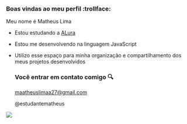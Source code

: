 ### Boas vindas ao meu perfil  :trollface:

Meu nome é Matheus Lima

- Estou estudando a [ALura](https://www.alura.com.br)
- Estou me desenvolvendo na linguagem JavaScript
- Utilizo esse espaço para minha organização e compartilhamento dos meus projetos desenvolvidos

  ### Você entrar em contato comigo 🔍

  maatheuslimaa27@gmail.com

  @estudantematheus

![](https://media1.tenor.com/m/5HpezaVRhgQAAAAC/santos.gif)

  

















